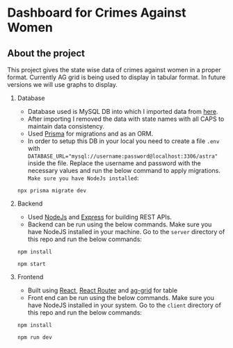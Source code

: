 # Dashboard for Crimes Against Women

## About the project

This project gives the state wise data of crimes against women in a proper format. Currently AG grid is being used to display in tabular format. In future versions we will use graphs to display.

1. Database

   - Database used is MySQL DB into which I imported data from [here](https://www.kaggle.com/datasets/balajivaraprasad/crimes-against-women-in-india-2001-2021/data).
   - After importing I removed the data with state names with all CAPS to maintain data consistency.
   - Used [Prisma](https://www.prisma.io) for migrations and as an ORM.
   - In order to setup this DB in your local you need to create a file `.env` with `DATABASE_URL="mysql://username:password@localhost:3306/astra"` inside the file. Replace the username and password with the necessary values and run the below command to apply migrations. `Make sure you have NodeJs installed`:

   ```
   npx prisma migrate dev
   ```

2. Backend

   - Used [NodeJs](https://nodejs.org/en) and [Express](https://expressjs.com/) for building REST APIs.
   - Backend can be run using the below commands. Make sure you have NodeJS installed in your machine. Go to the `server` directory of this repo and run the below commands:

   ```
   npm install
   ```

   ```
   npm start
   ```

3. Frontend

   - Built using [React](https://react.dev/), [React Router](https://reactrouter.com/) and [ag-grid](https://www.ag-grid.com/) for table
   - Front end can be run using the below commands. Make sure you have NodeJS installed in your system. Go to the `client` directory of this repo and run the below commands:

   ```
   npm install
   ```

   ```
   npm run dev
   ```

